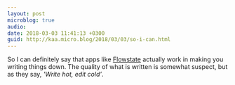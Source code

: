 ```yaml
---
layout: post
microblog: true
audio: 
date: 2018-03-03 11:41:13 +0300
guid: http://kaa.micro.blog/2018/03/03/so-i-can.html
---
```

So I can definitely say that apps like [Flowstate](http://hailoverman.com/mobile) actually work in making you writing things down. The quality of what is written is somewhat suspect, but as they say, _'Write hot, edit cold’_.

